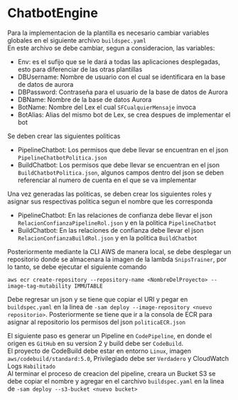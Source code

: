 # ChatbotEngine
Para la implementacion de la plantilla es necesario cambiar variables globales en el siguiente archivo `buildspec.yaml`  
En este archivo se debe cambiar, segun a consideracion, las variables:  
* Env: es el sufijo que se le dará a todas las aplicaciones desplegadas, esto para diferenciar de las otras plantillas
* DBUsername: Nombre de usuario con el cual se identificara en la base de datos de aurora
* DBPassword: Contraseña para el usuario de la base de datos de Aurora
* DBName: Nombre de la base de datos Aurora  
* BotName: Nombre del Lex el cual `SFCualquierMensaje` invoca
* BotAlias: Alias del mismo bot de Lex, se crea despues de implementar el bot  

Se deben crear las siguientes politicas
* PipelineChatbot: Los permisos que debe llevar se encuentran en el json `PipelineChatbotPolitica.json`
* BuildChatbot: Los permisos que debe llevar se encuentran en el json `BuildChatbotPolitica.json`, algunos campos dentro del json se deben referenciar al numero de cuenta en el que se va implementar  

Una vez generadas las politicas, se deben crear los siguientes roles y asignar sus respectivas politica segun el nombre que les corresponda
* PipelineChatbot: En las relaciones de confianza debe llevar el json `RelacionConfianzaPipelineRol.json` y en la politica `PipelineChatbot`
* BuildChatbot: En las relaciones de confianza debe llevar el json `RelacionConfianzaBuildRol.json` y en la politica `BuildChatbot`  

Posteriormente mediante la CLI AWS de manera local, se debe desplegar un repositorio donde se almacenara la imagen de la lambda `SnipsTrainer`, por lo tanto, se debe ejecutar el siguiente comando  

```
aws ecr create-repository --repository-name <NombreDelProyecto> --image-tag-mutability IMMUTABLE
```

Debe regresar un json y se tiene que copiar el URI y pegar en `buildspec.yaml` en la linea de `-sam deploy --image-repository <nuevo repositorio>`. Posteriormente se tiene que ir a la consola de ECR para asignar al repositorio los permisos del json `politicaECR.json`  

El siguiente paso es generar un Pipeline en `CodePipeline`, en donde el origen es `GitHub` en su version 2 y build debe ser `CodeBuild`.  
El proyecto de CodeBuild debe estar en entorno `Linux`, imagen `aws/codebuild/standard:5.0`, Privilegiado debe ser `Verdadero` y CloudWatch Logs `Habilitado`  
Al terminar el proceso de creacion del pipeline, creara un Bucket S3 se debe copiar el nombre y agregar en el carchivo `buildspec.yaml` en la linea de `-sam deploy --s3-bucket <nuevo bucket>`  
